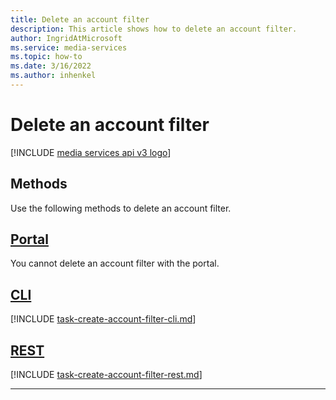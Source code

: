 ```yaml
---
title: Delete an account filter
description: This article shows how to delete an account filter.
author: IngridAtMicrosoft
ms.service: media-services
ms.topic: how-to
ms.date: 3/16/2022
ms.author: inhenkel
---
```


# Delete an account filter

[!INCLUDE [media services api v3 logo](./includes/v3-hr.md)]

## Methods

Use the following methods to delete an account filter.

## [Portal](#tab/portal/)

You cannot delete an account filter with the portal.

## [CLI](#tab/cli/)

[!INCLUDE [task-create-account-filter-cli.md](./includes/task-delete-account-filter-cli.md)]

## [REST](#tab/rest/)

[!INCLUDE [task-create-account-filter-rest.md](./includes/task-delete-account-filter-rest.md)]

---
